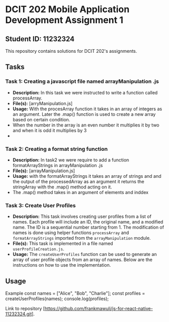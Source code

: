 # DCIT 202 Mobile Application Development Assignment 1

## Student ID: 11232324

This repository contains solutions for DCIT 202's assignments.

## Tasks

### Task 1: Creating a javascript file named arrayManipulation .js
- **Description:**  In this task we were instructed to write a  function called processArray.
- **File(s):** [arryManipulation.js]
- **Usage:** With the procesArray function it takes in an array of integers as an argument. Later the  .map() function is used to create a new array based on certain  condition.
- When the number in the array is an even number it multiplies it by two and when  it is odd it multiplies by 3
- 

### Task 2: Creating a format string function
- **Description:** In task2 we were require to  add a function formatArrayStrings in arrayManipulation .js
- **File(s):** [arrayManipulation.js]
- **Usage:** with the formatArrayStrings it takes an array of strings and and the output of the processedArray as an argument it returns the stringArray with the .map() method acting on it.
- The .map() method takes in an argument of elements and inddex 

### Task 3: Create User Profiles
- **Description:** This task involves creating user profiles from a list of names. Each profile will include an ID, the original name, and a modified name. The ID is a sequential number starting from 1. The modification of names is done using helper functions `processArray` and `formatArrayStrings` imported from the `arrayManipulation` module.
- **File(s):** This task is implemented in a file named `userProfileCreation.js`.
- **Usage:** The `createUserProfiles` function can be used to generate an array of user profile objects from an array of names. Below are the instructions on how to use the implementation.


## Usage 
 Example 
const names = ["Alice", "Bob", "Charlie"];
const profiles = createUserProfiles(names);
console.log(profiles);


Link to repository [https://github.com/frankmawuli/js-for-react-native-11232324.git].
